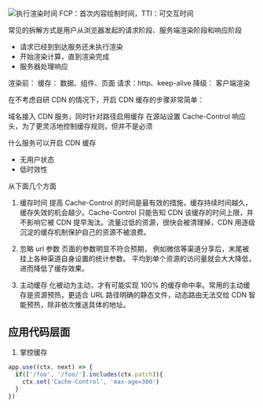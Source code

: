 
##

![执行渲染时间](https://tva1.sinaimg.cn/large/0081Kckwgy1gk8m3lhldsj311o0lkq4q.jpg)
FCP：首次内容绘制时间，TTI：可交互时间


常见的拆解方式是用户从浏览器发起的请求阶段、服务端渲染阶段和响应阶段

* 请求已经到到达服务还未执行渲染
* 开始渲染计算，直到渲染完成
* 服务器处理响应



渲染前：
缓存： 数据、组件、页面
请求：http、keep-alive
降级： 客户端渲染


在不考虑自研 CDN 的情况下，开启 CDN 缓存的步骤非常简单：

域名接入 CDN 服务，同时针对路径启用缓存
在源站设置 Cache-Control 响应头，为了更灵活地控制缓存规则，但并不是必须

什么服务可以开启 CDN 缓存

* 无用户状态
* 低时效性


从下面几个方面

1. 缓存时间
提高 Cache-Control 的时间是最有效的措施，缓存持续时间越久，缓存失效的机会越少。Cache-Control 只能告知 CDN 该缓存的时间上限，并不影响它被 CDN 提早淘汰。流量过低的资源，很快会被清理掉，CDN 用逐级沉淀的缓存机制保护自己的资源不被浪费。

2. 忽略 url 参数
  页面的参数明显不符合预期， 例如微信等渠道分享后，末尾被挂上各种渠道自身设置的统计参数。 平均到单个资源的访问量就会大大降低，进而降低了缓存效果。

3. 主动缓存
化被动为主动，才有可能实现 100% 的缓存命中率。常用的主动缓存是资源预热，更适合 URL 路径明确的静态文件，动态路由无法交给 CDN 智能预热，除非依次推送具体的地址。

## 应用代码层面

1. 掌控缓存

```js
app.use((ctx, next) => {
  if(['/foo', '/foo/'].includes(ctx.patch)){
    ctx.set('Cache-Control', 'max-age=300')
  }
})




```